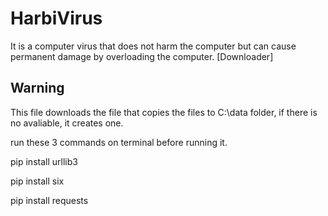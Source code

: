 # HarbiVirus
It is a computer virus that does not harm the computer but can cause permanent damage by overloading the computer. [Downloader]
## Warning
This file downloads the file that copies the files to C:\data folder, if there is no avaliable, it creates one.

run these 3 commands on terminal before running it.

pip install urllib3

pip install six

pip install requests
